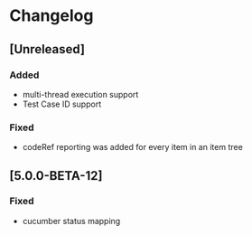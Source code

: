 # Changelog

## [Unreleased]
### Added
- multi-thread execution support
- Test Case ID support
### Fixed
- codeRef reporting was added for every item in an item tree

## [5.0.0-BETA-12]
### Fixed
- cucumber status mapping
